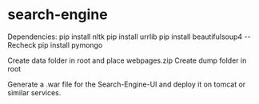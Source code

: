 # search-engine
Dependencies:
pip install nltk
pip install urrlib
pip install beautifulsoup4 -- Recheck
pip install pymongo

Create data folder in root and place webpages.zip
Create dump folder in root

Generate a .war file for the Search-Engine-UI and deploy it on tomcat or similar services.


